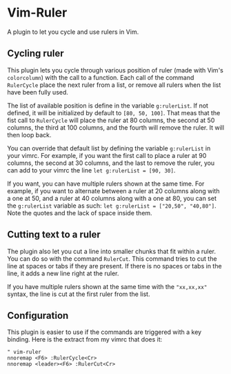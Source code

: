 # Vim-Ruler

A plugin to let you cycle and use rulers in Vim.

## Cycling ruler

This plugin lets you cycle through various position of ruler (made with Vim's
`colorcolumn`) with the call to a function. Each call of the command
`RulerCycle` place the next ruler from a list, or remove all rulers when the
list have been fully used.

The list of available position is define in the variable `g:rulerList`. If not
defined, it will be initialized by default to `[80, 50, 100]`. That meas that
the fist call to `RulerCycle` will place the ruler at 80 columns, the second at
50 columns, the third at 100 columns, and the fourth will remove the ruler. It
will then loop back.

You can override that default list by defining the variable `g:rulerList` in
your vimrc. For example, if you want the first call to place a ruler at 90
columns, the second at 30 columns, and the last to remove the ruler, you can add
to your vimrc the line `let g:rulerList = [90, 30]`.

If you want, you can have multiple rulers shown at the same time. For example,
if you want to alternate between a ruler at 20 columns along with a one at 50,
and a ruler at 40 columns along with a one at 80, you can set the `g:rulerList`
variable as such: `let g:rulerList = ["20,50", "40,80"]`. Note the quotes and
the lack of space inside them.

## Cutting text to a ruler

The plugin also let you cut a line into smaller chunks that fit within a ruler.
You can do so with the command `RulerCut`. This command tries to cut the line at
spaces or tabs if they are present. If there is no spaces or tabs in the line,
it adds a new line right at the ruler.

If you have multiple rulers shown at the same time with the `"xx,xx,xx"` syntax,
the line is cut at the first ruler from the list.

## Configuration

This plugin is easier to use if the commands are triggered with a key binding.
Here is the extract from my vimrc that does it:

```vimscript
" vim-ruler
nnoremap <F6> :RulerCycle<Cr>
nnoremap <leader><F6> :RulerCut<Cr>
```

